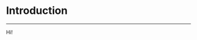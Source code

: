 # Introduction #
-------------------------------------------------------------------------------
Hi!
